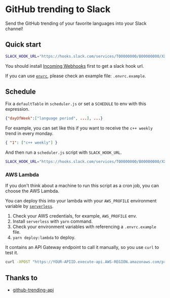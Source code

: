 # GitHub trending to Slack

Send the GitHub trending of your favorite languages into your Slack channel!

## Quick start

```bash
SLACK_HOOK_URL="https://hooks.slack.com/services/T00000000/B00000000/XXXXXXXXXXXXXXXXXXXXXXXX" node report.js javascript today
```

You should install [Incoming Webhooks](https://api.slack.com/incoming-webhooks) first to get a slack hook url.

If you can use [`envrc`](https://direnv.net/), please check an example file: `.envrc.example`.

## Schedule

Fix a `defaultTable` in `scheduler.js` or set a `SCHEDULE` to env with this expression.

```json
{"dayOfWeek":["language period", ...], ...}
```

For example, you can set like this if you want to receive the `c++ weekly` trend in every monday.

```json
{ "1": ["c++ weekly"] }
```

And then run a `scheduler.js` script with `SLACK_HOOK_URL`.

```bash
SLACK_HOOK_URL="https://hooks.slack.com/services/T00000000/B00000000/XXXXXXXXXXXXXXXXXXXXXXXX" node scheduler.js
```

### AWS Lambda

If you don't think about a machine to run this script as a cron job, you can choose the AWS Lambda.

You can deploy this into your lambda with your `AWS_PROFILE` environment variable by [`serverless`](https://serverless.com/).

1. Check your AWS credentials, for example, `AWS_PROFILE` env.
2. Install `serverless` with `yarn` command.
3. Check your environment variables with referencing a `.envrc.example` file.
4. `yarn deploy:lambda` to deploy.

It contains an API Gateway endpoint to call it manually, so you use `curl` to test it.

```bash
curl -XPOST "https://YOUR-APIID.execute-api.AWS-REGION.amazonaws.com/production/LANGUAGE/PERIOD"
```

## Thanks to

- [github-trending-api](https://github.com/huchenme/github-trending-api)
